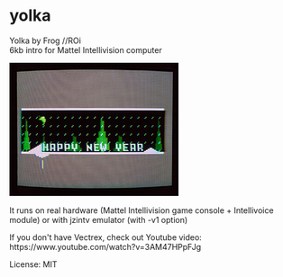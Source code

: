 # yolka
Yolka by Frog //ROi<br>
6kb intro for Mattel Intellivision computer<br>
<p>

<img src="screenshot_300.jpg"/>
<p>It runs on real hardware (Mattel Intellivision game console + Intellivoice module) or with jzintv emulator (with -v1 option)

<p>If you don't have Vectrex, check out Youtube video: https://www.youtube.com/watch?v=3AM47HPpFJg

<p>License: MIT

